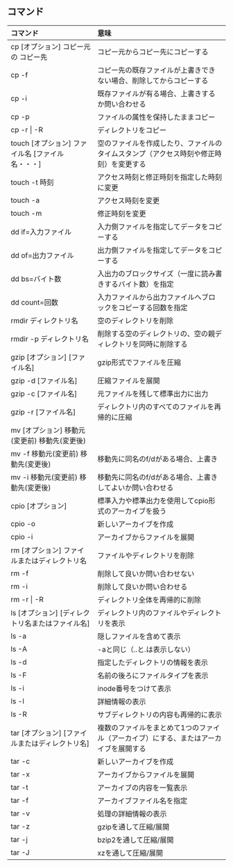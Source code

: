  ## コマンド

|コマンド|意味|
|:---|:---|
|cp [オプション] コピー元の コピー先|コピー元からコピー先にコピーする|
|cp -f|コピー先の既存ファイルが上書きできない場合、削除してからコピーする||
|cp -i|既存ファイルが有る場合、上書きするか問い合わせる|
|cp -p|ファイルの属性を保持したままコピー|
|cp -r \| -R|ディレクトリをコピー|
|touch [オプション] ファイル名 [ファイル名・・・]|空のファイルを作成したり、ファイルのタイムスタンプ（アクセス時刻や修正時刻）を変更する|
|touch -t 時刻|アクセス時刻と修正時刻を指定した時刻に変更|
|touch -a|アクセス時刻を変更|
|touch -m|修正時刻を変更||
|dd if=入力ファイル|入力側ファイルを指定してデータをコピーする|
|dd of=出力ファイル|出力側ファイルを指定してデータをコピーする|
|dd bs=バイト数|入出力のブロックサイズ（一度に読み書きするバイト数）を指定|
|dd count=回数|入力ファイルから出力ファイルへブロックをコピーする回数を指定|
|rmdir ディレクトリ名|空のディレクトリを削除|
|rmdir -p ディレクトリ名|削除する空のディレクトリの、空の親ディレクトリを同時に削除する|
|gzip [オプション] [ファイル名]|gzip形式でファイルを圧縮|
|gzip -d [ファイル名]|圧縮ファイルを展開|
|gzip -c [ファイル名]|元ファイルを残して標準出力に出力|
|gzip -r [ファイル名]|ディレクトリ内のすべてのファイルを再帰的に圧縮|
|mv [オプション] 移動元(変更前) 移動先(変更後)||
|mv -f  移動元(変更前) 移動先(変更後)|移動先に同名のf/dがある場合、上書き|
|mv -i  移動元(変更前) 移動先(変更後)|移動先に同名のf/dがある場合、上書きしてよいか問い合わせる|
|cpio [オプション]|標準入力や標準出力を使用してcpio形式のアーカイブを扱う|
|cpio -o |新しいアーカイブを作成|
|cpio -i |アーカイブからファイルを展開|
|rm [オプション] ファイルまたはディレクトリ名|ファイルやディレクトリを削除|
|rm -f|削除して良いか問い合わせない|
|rm -i|削除して良いか問い合わせる|
|rm -r \| -R|ディレクトリ全体を再帰的に削除|
|ls [オプション] [ディレクトリ名またはファイル名]|ディレクトリ内のファイルやディレクトリを表示|
|ls -a|隠しファイルを含めて表示|
|ls -A|-aと同じ（..と.は表示しない）|
|ls -d|指定したディレクトリの情報を表示|
|ls -F|名前の後ろにファイルタイプを表示|
|ls -i|inode番号をつけて表示|
|ls -l|詳細情報の表示|
|ls -R|サブディレクトリの内容も再帰的に表示|
|tar [オプション] [ファイルまたはディレクトリ名]|複数のファイルをまとめて1つのファイル（アーカイブ）にする、またはアーカイブを展開する|
|tar -c|新しいアーカイブを作成|
|tar -x|アーカイブからファイルを展開|
|tar -t|アーカイブの内容を一覧表示|
|tar -f|アーカイブファイル名を指定|
|tar -v|処理の詳細情報の表示|
|tar -z|gzipを通して圧縮/展開|
|tar -j|bzip2を通して圧縮/展開|
|tar -J|xzを通して圧縮/展開|